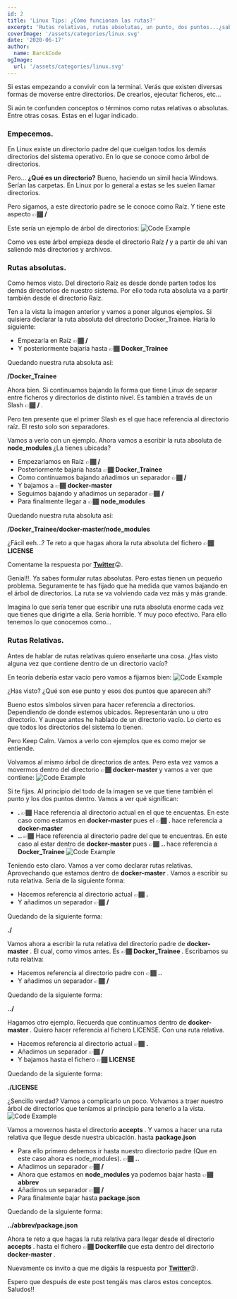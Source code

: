 ```yaml
---
id: 2
title: 'Linux Tips: ¿Cómo funcionan las rutas?'
excerpt: 'Rutas relativas, rutas absolutas, un punto, dos puntos...¿sabes exactamente lo que son, a que hacen referencia y como funcionan? En este pequeño post te lo explicamos.'
coverImage: '/assets/categories/linux.svg'
date: '2020-06-17'
author:
  name: BarckCode
ogImage:
  url: '/assets/categories/linux.svg'
---
```


Si estas empezando a convivir con la terminal. Verás que existen diversas formas de moverse entre directorios. De crearlos, ejecutar ficheros, etc...

Si aún te confunden conceptos o términos como rutas relativas o absolutas. Entre otras cosas. Estas en el lugar indicado.

### Empecemos.
En Linux existe un directorio padre del que cuelgan todos los demás directorios del sistema operativo. En lo que se conoce como árbol de directorios.

Pero... <strong>¿Qué es un directorio?</strong> Bueno, haciendo un simil hacia Windows. Serían las carpetas. En Linux por lo general a estas se les suelen llamar directorios.

Pero sigamos, a este directorio padre se le conoce como Raíz. Y tiene este aspecto 👉🏾<strong> / </strong>

Este sería un ejemplo de árbol de directorios:
<img>![Code Example](/assets/blog/paths-linux/tree-directory.png)</img>

Como ves este árbol empieza desde el directorio Raíz <strong> / </strong> y a partir de ahí van saliendo más directorios y archivos.

### Rutas absolutas.
Como hemos visto. Del directorio Raíz es desde donde parten todos los demás directorios de nuestro sistema. Por ello toda ruta absoluta va a partir también desde el directorio Raíz.

Ten a la vista la imagen anterior y vamos a poner algunos ejemplos.
Si quisiera declarar la ruta absoluta del directorio Docker_Trainee. Haría lo siguiente:
- Empezaría en Raíz 👉🏾<strong> / </strong>
- Y posteriormente bajaría hasta 👉🏾<strong> Docker_Trainee </strong>

Quedando nuestra ruta absoluta así:

<strong> /Docker_Trainee </strong>

Ahora bien. Si continuamos bajando la forma que tiene Linux de separar entre ficheros y directorios de distinto nivel. Es también a través de un Slash 👉🏾<strong> / </strong>.

Pero ten presente que el primer Slash es el que hace referencia al directorio raíz. El resto solo son separadores.

Vamos a verlo con un ejemplo. Ahora vamos a escribir la ruta absoluta de <strong> node_modules </strong> ¿La tienes ubicada?
- Empezaríamos en Raíz 👉🏾<strong> / </strong>
- Posteriormente bajaría hasta 👉🏾<strong> Docker_Trainee </strong>
- Como continuamos bajando añadimos un separador 👉🏾<strong> / </strong>
- Y bajamos a 👉🏾<strong> docker-master </strong>
- Seguimos bajando y añadimos un separador 👉🏾<strong> / </strong>
- Para finalmente llegar a 👉🏾 <strong> node_modules </strong>

Quedando nuestra ruta absoluta así:

<strong>/Docker_Trainee/docker-master/node_modules</strong>

¿Fácil eeh...? Te reto a que hagas ahora la ruta absoluta del fichero 👉🏾<strong> LICENSE </strong>

Comentame la respuesta por [<strong>Twitter</strong>](https://twitter.com/barckcode)😜.

Genial!!. Ya sabes formular rutas absolutas. Pero estas tienen un pequeño problema. Seguramente te has fijado que ha medida que vamos bajando en el árbol de directorios. La ruta se va volviendo cada vez más y más grande.

Imagina lo que sería tener que escribir una ruta absoluta enorme cada vez que tienes que dirigirte a ella. Sería horrible. Y muy poco efectivo. Para ello tenemos lo que conocemos como...

### Rutas Relativas.
Antes de hablar de rutas relativas quiero enseñarte una cosa. ¿Has visto alguna vez que contiene dentro de un directorio vacío?

En teoría debería estar vacío pero vamos a fijarnos bien:
<img>![Code Example](/assets/blog/paths-linux/link-points.png)</img>

¿Has visto? ¿Qué son ese punto y esos dos puntos que aparecen ahí?

Bueno estos símbolos sirven para hacer referencia a directorios. Dependiendo de donde estemos ubicados. Representarán uno u otro directorio. Y aunque antes he hablado de un directorio vacío. Lo cierto es que todos los directorios del sistema lo tienen.

Pero Keep Calm. Vamos a verlo con ejemplos que es como mejor se entiende.

Volvamos al mismo árbol de directorios de antes. Pero esta vez vamos a movermos dentro del directorio 👉🏾<strong> docker-master </strong> y vamos a ver que contiene:
<img>![Code Example](/assets/blog/paths-linux/docker-master.png)</img>

Si te fijas. Al principio del todo de la imagen se ve que tiene también el punto y los dos puntos dentro. Vamos a ver qué significan:
- <strong> . </strong> 👉🏾 Hace referencia al directorio actual en el que te encuentas. En este caso como estamos en <strong> docker-master </strong> pues el 👉🏾 <strong> . </strong> hace referencia a <strong> docker-master </strong>
- <strong> .. </strong> 👉🏾 Hace referencia al directorio padre del que te encuentras. En este caso al estar dentro de <strong> docker-master </strong> pues 👉🏾 <strong> .. </strong> hace referencia a <strong> Docker_Trainee </strong>
<img>![Code Example](/assets/blog/paths-linux/father-son.png)</img>

Teniendo esto claro. Vamos a ver como declarar rutas relativas. Aprovechando que estamos dentro de <strong> docker-master </strong>. Vamos a escribir su ruta relativa. Sería de la siguiente forma:
- Hacemos referencia al directorio actual 👉🏾<strong> . </strong>
- Y añadimos un separador 👉🏾<strong> / </strong>

Quedando de la siguiente forma:

<strong> ./ </strong>

Vamos ahora a escribir la ruta relativa del directorio padre de <strong> docker-master </strong>. El cual, como vimos antes. Es 👉🏾<strong> Docker_Trainee </strong>. Escribamos su ruta relativa:
- Hacemos referencia al directorio padre con 👉🏾<strong> .. </strong>
- Y añadimos un separador 👉🏾<strong> / </strong>

Quedando de la siguiente forma:

<strong> ../ </strong>

Hagamos otro ejemplo. Recuerda que continuamos dentro de <strong> docker-master
</strong>. Quiero hacer referencia al fichero LICENSE. Con una ruta relativa.
- Hacemos referencia al directorio actual 👉🏾<strong> . </strong>
- Añadimos un separador 👉🏾<strong> / </strong>
- Y bajamos hasta el fichero 👉🏾<strong> LICENSE </strong>

Quedando de la siguiente forma:

<strong> ./LICENSE </strong>

¿Sencillo verdad? Vamos a complicarlo un poco. Volvamos a traer nuestro árbol de directorios que teníamos al principio para tenerlo a la vista.
<img>![Code Example](/assets/blog/paths-linux/tree-directory.png)</img>

Vamos a movernos hasta el directorio <strong> accepts
</strong>.
Y vamos a hacer una ruta relativa que llegue desde nuestra ubicación. hasta <strong> package.json </strong>
- Para ello primero debemos ir hasta nuestro directorio padre (Que en este caso ahora es node_modules). 👉🏾<strong> .. </strong>
- Añadimos un separador 👉🏾<strong> / </strong>
- Ahora que estamos en <strong> node_modules </strong> ya podemos bajar hasta 👉🏾 <strong> abbrev </strong>
- Añadimos un separador 👉🏾<strong> / </strong>
- Para finalmente bajar hasta <strong> package.json </strong>

Quedando de la siguiente forma:

<strong> ../abbrev/package.json </strong>

Ahora te reto a que hagas la ruta relativa para llegar desde el directorio <strong> accepts </strong>. hasta el fichero 👉🏾<strong> Dockerfile </strong> que esta dentro del directorio <strong> docker-master </strong>.

Nuevamente os invito a que me digáis la respuesta por [<strong>Twitter</strong>](https://twitter.com/barckcode)😜.

Espero que después de este post tengáis mas claros estos conceptos. Saludos!!